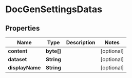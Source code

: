 
# DocGenSettingsDatas

## Properties
Name | Type | Description | Notes
------------ | ------------- | ------------- | -------------
**content** | **byte[]** |  |  [optional]
**dataset** | **String** |  |  [optional]
**displayName** | **String** |  |  [optional]



